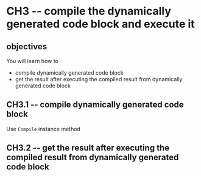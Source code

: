 # CH3 -- compile the dynamically generated code block and execute it
## objectives
You will learn how to 

+ compile dynamically generated code block
+ get the result after executing the compiled result from dynamically generated code block

## CH3.1 -- compile dynamically generated code block
Use `Compile` instance method

## CH3.2 -- get the result after executing the compiled result from dynamically generated code block

